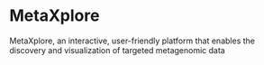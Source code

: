 # MetaXplore
MetaXplore, an interactive, user-friendly platform that enables the discovery and visualization of targeted metagenomic data

